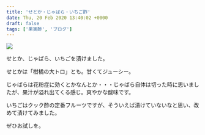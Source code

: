```yaml
---
title: 'せとか・じゃばら・いちご酢'
date: Thu, 20 Feb 2020 13:40:02 +0000
draft: false
tags: ['果実酢', 'ブログ']
---
```


![](/images/2020/02/DSC_1285.jpg)

せとか、じゃばら、いちごを漬けました。

せとかは「柑橘の大トロ」とも。甘くてジューシー。

じゃばらは花粉症に効くとかなんとか・・・じゃばら自体は切った時に思いましたが、果汁が溢れ出てくる感じ。爽やかな酸味です。

いちごはクック酢の定番フルーツですが、そういえば漬けていないなと思い、改めて漬けてみました。

ぜひお試しを。